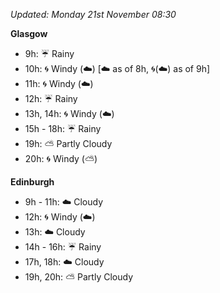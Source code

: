 *Updated: Monday 21st November 08:30*

**Glasgow**

* 9h: :umbrella: Rainy
* 10h: :cyclone: Windy (:cloud:) [:cloud: as of 8h, :cyclone:(:cloud:) as of 9h]
* 11h: :cyclone: Windy (:cloud:)
* 12h: :umbrella: Rainy
* 13h, 14h: :cyclone: Windy (:cloud:)
* 15h - 18h: :umbrella: Rainy
* 19h: :partly_sunny: Partly Cloudy
* 20h: :cyclone: Windy (:partly_sunny:)

**Edinburgh**

* 9h - 11h: :cloud: Cloudy
* 12h: :cyclone: Windy (:cloud:)
* 13h: :cloud: Cloudy
* 14h - 16h: :umbrella: Rainy
* 17h, 18h: :cloud: Cloudy
* 19h, 20h: :partly_sunny: Partly Cloudy
